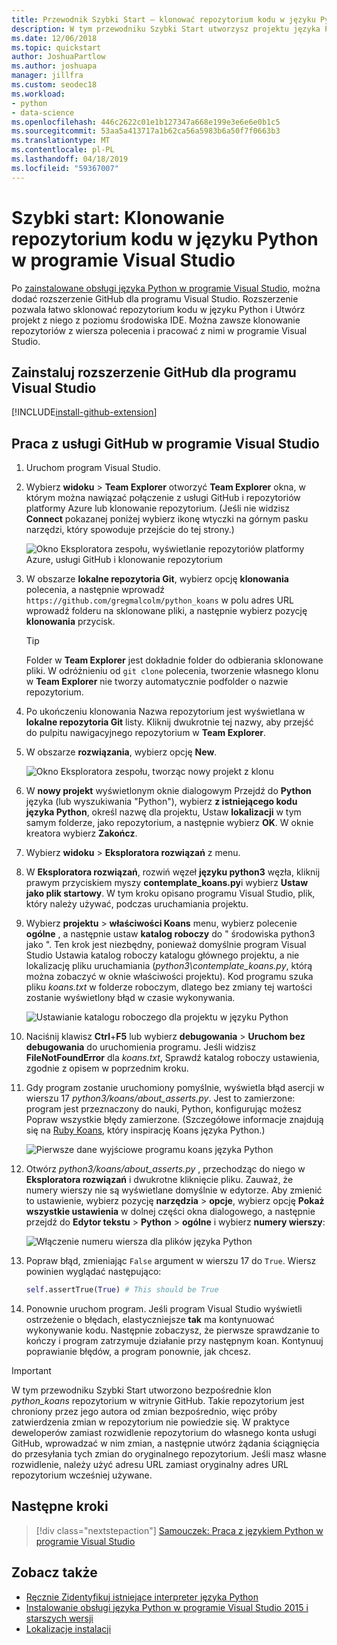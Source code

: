 ```yaml
---
title: Przewodnik Szybki Start — klonować repozytorium kodu w języku Python
description: W tym przewodniku Szybki Start utworzysz projektu języka Python w programie Visual Studio przez Sklonowanie repozytorium koans języka Python za pomocą programu Visual Studio Team Explorer.
ms.date: 12/06/2018
ms.topic: quickstart
author: JoshuaPartlow
ms.author: joshuapa
manager: jillfra
ms.custom: seodec18
ms.workload:
- python
- data-science
ms.openlocfilehash: 446c2622c01e1b127347a668e199e3e6e6e0b1c5
ms.sourcegitcommit: 53aa5a413717a1b62ca56a5983b6a50f7f0663b3
ms.translationtype: MT
ms.contentlocale: pl-PL
ms.lasthandoff: 04/18/2019
ms.locfileid: "59367007"
---
```

# <a name="quickstart-clone-a-repository-of-python-code-in-visual-studio"></a>Szybki start: Klonowanie repozytorium kodu w języku Python w programie Visual Studio

Po [zainstalowane obsługi języka Python w programie Visual Studio](installing-python-support-in-visual-studio.md), można dodać rozszerzenie GitHub dla programu Visual Studio. Rozszerzenie pozwala łatwo sklonować repozytorium kodu w języku Python i Utwórz projekt z niego z poziomu środowiska IDE. Można zawsze klonowanie repozytoriów z wiersza polecenia i pracować z nimi w programie Visual Studio.

## <a name="install-the-github-extension-for-visual-studio"></a>Zainstaluj rozszerzenie GitHub dla programu Visual Studio

[!INCLUDE[install-github-extension](includes/install-github-extension.md)]

## <a name="work-with-github-in-visual-studio"></a>Praca z usługi GitHub w programie Visual Studio

1. Uruchom program Visual Studio.

1. Wybierz **widoku** > **Team Explorer** otworzyć **Team Explorer** okna, w którym można nawiązać połączenie z usługi GitHub i repozytoriów platformy Azure lub klonowanie repozytorium. (Jeśli nie widzisz **Connect** pokazanej poniżej wybierz ikonę wtyczki na górnym pasku narzędzi, który spowoduje przejście do tej strony.)

    ![Okno Eksploratora zespołu, wyświetlanie repozytoriów platformy Azure, usługi GitHub i klonowanie repozytorium](media/team-explorer.png)

1. W obszarze **lokalne repozytoria Git**, wybierz opcję **klonowania** polecenia, a następnie wprowadź `https://github.com/gregmalcolm/python_koans` w polu adres URL wprowadź folderu na sklonowane pliki, a następnie wybierz pozycję **klonowania** przycisk.

    > [!Tip]
    > Folder w **Team Explorer** jest dokładnie folder do odbierania sklonowane pliki. W odróżnieniu od `git clone` polecenia, tworzenie własnego klonu w **Team Explorer** nie tworzy automatycznie podfolder o nazwie repozytorium.

1. Po ukończeniu klonowania Nazwa repozytorium jest wyświetlana w **lokalne repozytoria Git** listy. Kliknij dwukrotnie tej nazwy, aby przejść do pulpitu nawigacyjnego repozytorium w **Team Explorer**.

1. W obszarze **rozwiązania**, wybierz opcję **New**.

    ![Okno Eksploratora zespołu, tworząc nowy projekt z klonu](media/team-explorer-new-project.png)

1. W **nowy projekt** wyświetlonym oknie dialogowym Przejdź do **Python** języka (lub wyszukiwania "Python"), wybierz **z istniejącego kodu języka Python**, określ nazwę dla projektu, Ustaw **lokalizacji** w tym samym folderze, jako repozytorium, a następnie wybierz **OK**. W oknie kreatora wybierz **Zakończ**.

1. Wybierz **widoku** > **Eksploratora rozwiązań** z menu.

1. W **Eksploratora rozwiązań**, rozwiń węzeł **języku python3** węzła, kliknij prawym przyciskiem myszy **contemplate_koans.py**i wybierz **Ustaw jako plik startowy**. W tym kroku opisano programu Visual Studio, plik, który należy używać, podczas uruchamiania projektu.

1. Wybierz **projektu** > **właściwości Koans** menu, wybierz polecenie **ogólne** , a następnie ustaw **katalog roboczy** do " środowiska python3 jako ". Ten krok jest niezbędny, ponieważ domyślnie program Visual Studio Ustawia katalog roboczy katalogu głównego projektu, a nie lokalizację pliku uruchamiania (*python3\contemplate_koans.py*, którą można zobaczyć w oknie właściwości projektu). Kod programu szuka pliku *koans.txt* w folderze roboczym, dlatego bez zmiany tej wartości zostanie wyświetlony błąd w czasie wykonywania.

    ![Ustawianie katalogu roboczego dla projektu w języku Python](media/projects-set-working-directory.png)

1. Naciśnij klawisz **Ctrl**+**F5** lub wybierz **debugowania** > **Uruchom bez debugowania** do uruchomienia programu. Jeśli widzisz **FileNotFoundError** dla *koans.txt*, Sprawdź katalog roboczy ustawienia, zgodnie z opisem w poprzednim kroku.

1. Gdy program zostanie uruchomiony pomyślnie, wyświetla błąd asercji w wierszu 17 *python3/koans/about_asserts.py*. Jest to zamierzone: program jest przeznaczony do nauki, Python, konfigurując możesz Popraw wszystkie błędy zamierzone. (Szczegółowe informacje znajdują się na [Ruby Koans](https://rubykoans.com/), który inspirację Koans języka Python.)

    ![Pierwsze dane wyjściowe programu koans języka Python](media/koans-output.png)

1. Otwórz *python3/koans/about_asserts.py* , przechodząc do niego w **Eksploratora rozwiązań** i dwukrotne kliknięcie pliku. Zauważ, że numery wierszy nie są wyświetlane domyślnie w edytorze. Aby zmienić to ustawienie, wybierz pozycję **narzędzia** > **opcje**, wybierz opcję **Pokaż wszystkie ustawienia** w dolnej części okna dialogowego, a następnie przejdź do **Edytor tekstu**   >  **Python** > **ogólne** i wybierz **numery wierszy**:

    ![Włączenie numeru wiersza dla plików języka Python](media/options-general-line-numbers.png)

1. Popraw błąd, zmieniając `False` argument w wierszu 17 do `True`. Wiersz powinien wyglądać następująco:

    ```python
    self.assertTrue(True) # This should be True
    ```

1. Ponownie uruchom program. Jeśli program Visual Studio wyświetli ostrzeżenie o błędach, elastyczniejsze **tak** ma kontynuować wykonywanie kodu. Następnie zobaczysz, że pierwsze sprawdzanie to kończy i program zatrzymuje działanie przy następnym koan. Kontynuuj poprawianie błędów, a program ponownie, jak chcesz.

> [!Important]
> W tym przewodniku Szybki Start utworzono bezpośrednie klon *python_koans* repozytorium w witrynie GitHub. Takie repozytorium jest chroniony przez jego autora od zmian bezpośrednio, więc próby zatwierdzenia zmian w repozytorium nie powiedzie się. W praktyce deweloperów zamiast rozwidlenie repozytorium do własnego konta usługi GitHub, wprowadzać w nim zmian, a następnie utwórz żądania ściągnięcia do przesyłania tych zmian do oryginalnego repozytorium. Jeśli masz własne rozwidlenie, należy użyć adresu URL zamiast oryginalny adres URL repozytorium wcześniej używane.

## <a name="next-steps"></a>Następne kroki

> [!div class="nextstepaction"]
> [Samouczek: Praca z językiem Python w programie Visual Studio](tutorial-working-with-python-in-visual-studio-step-01-create-project.md)

## <a name="see-also"></a>Zobacz także

- [Ręcznie Zidentyfikuj istniejące interpreter języka Python](managing-python-environments-in-visual-studio.md#manually-identify-an-existing-environment)
- [Instalowanie obsługi języka Python w programie Visual Studio 2015 i starszych wersji](installing-python-support-in-visual-studio.md)
- [Lokalizacje instalacji](installing-python-support-in-visual-studio.md#install-locations)
